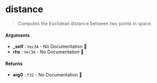 # distance

>  Computes the Euclidean distance between two points in space.

#### Arguments

- **\_self** : `Vec3A` \- No Documentation 🚧
- **rhs** : `Vec3A` \- No Documentation 🚧

#### Returns

- **arg0** : `f32` \- No Documentation 🚧